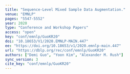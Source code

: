 ```yaml
---
title: "Sequence-Level Mixed Sample Data Augmentation."
venue: "EMNLP"
pages: "5547-5552"
year: 2020
type: "Conference and Workshop Papers"
access: "open"
key: "conf/emnlp/GuoKR20"
doi: "10.18653/V1/2020.EMNLP-MAIN.447"
ee: "https://doi.org/10.18653/v1/2020.emnlp-main.447"
url: "https://dblp.org/rec/conf/emnlp/GuoKR20"
authors: ["Demi Guo", "Yoon Kim", "Alexander M. Rush"]
sync_version: 3
cite_key: "conf/emnlp/GuoKR20"
---
```


